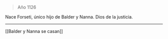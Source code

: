 > Año 1126

Nace Forseti, único hijo de Balder y Nanna. Dios de la justicia.

---

[[Balder y Nanna se casan]]